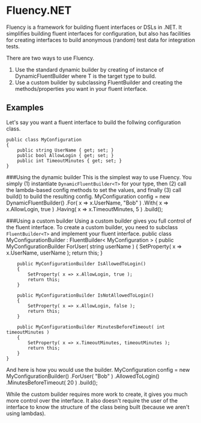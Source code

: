 Fluency.NET
===========
Fluency is a framework for building fluent interfaces or DSLs in .NET. It simplifies building fluent interfaces for configuration, but also has facilities for creating interfaces to build anonymous (random) test data for integration tests.

There are two ways to use Fluency.

1. Use the standard dynamic builder by creating of instance of DynamicFluentBuilder<T> where T is the target type to build.
2. Use a custom builder by subclassing FluentBuilder<T> and creating the methods/properties you want in your fluent interface.

Examples
--------
Let's say you want a fluent interface to build the follwing configuration class.

	public class MyConfiguration
	{
	    public string UserName { get; set; }
	    public bool AllowLogin { get; set; }
	    public int TimeoutMinutes { get; set; }
	}

###Using the dynamic builder
This is the simplest way to use Fluency. You simply (1) instantiate `DynamicFluentBuilder<T>` for your type, then (2) call the lambda-based config methods to set the values, and finally (3) call build() to build the resulting config.
	MyConfiguration config = 
	    new DynamicFluentBuilder<MyConfiguration>()
	        .For( x => x.UserName, "Bob" )
	        .With( x => x.AllowLogin, true )
	        .Having( x => x.TimeoutMinutes, 5 )
	        .build();

###Using a custom builder
Using a custom builder gives you full control of the fluent interface. To create a custom builder, you need to subclass `FluentBuilder<T>` and implement your fluent interface.
	public class MyConfigurationBuilder : FluentBuilder< MyConfiguration >
	{
	    public MyConfigurationBuilder ForUser( string userName )
		{
			SetProperty( x => x.UserName, userName );
			return this;
		}
		
		public MyConfigurationBuilder IsAllowedToLogin()
		{
			SetProperty( x => x.AllowLogin, true );
			return this;
		}
		
		public MyConfigurationBuilder IsNotAllowedToLogin()
		{
			SetProperty( x => x.AllowLogin, false );
			return this;
		}
		
		public MyConfigurationBuilder MinutesBeforeTimeout( int timeoutMinutes )
		{
			SetProperty( x => x.TimeoutMinutes, timeoutMinutes );
			return this;
		}
	}

And here is how you would use the builder.
	MyConfiguration config =
		new MyConfigurationBuilder()
			.ForUser( "Bob" )
			.AllowedToLogin()
			.MinutesBeforeTimeout( 20 )
			.build();

While the custom builder requires more work to create, it gives you much more control over the interface. It also doesn't require the user of the interface to know the structure of the class being built (because we aren't using lambdas).
	